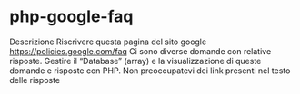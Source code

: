 # php-google-faq
Descrizione
Riscrivere questa pagina del sito google https://policies.google.com/faq
Ci sono diverse domande con relative risposte. Gestire il “Database” (array) e la visualizzazione di queste domande e risposte con PHP.
Non preoccupatevi dei link presenti nel testo delle risposte
